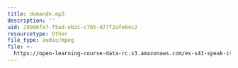 ```yaml
---
title: domande.mp3
description: ''
uid: 299d6fe7-f5ad-eb2c-c7b5-d77f2afe64c2
resourcetype: Other
file_type: audio/mpeg
file: >-
  https://open-learning-course-data-rc.s3.amazonaws.com/es-s41-speak-italian-with-your-mouth-full-spring-2012/299d6fe7f5adeb2cc7b5d77f2afe64c2_domande.mp3
---
```

